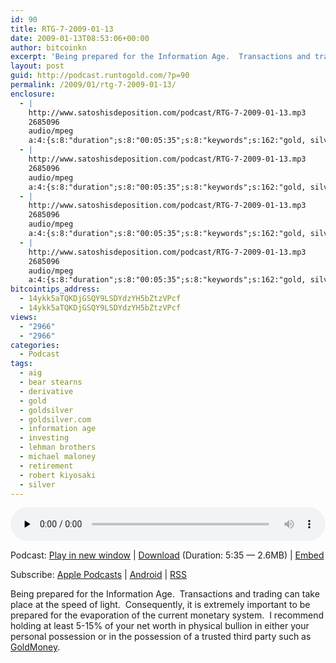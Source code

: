 ```yaml
---
id: 90
title: RTG-7-2009-01-13
date: 2009-01-13T08:53:06+00:00
author: bitcoinkn
excerpt: 'Being prepared for the Information Age.  Transactions and trading can take place at the speed of light.  Consequently, it is extremely important to be prepared for the evaporation of the current monetary system.'
layout: post
guid: http://podcast.runtogold.com/?p=90
permalink: /2009/01/rtg-7-2009-01-13/
enclosure:
  - |
    http://www.satoshisdeposition.com/podcast/RTG-7-2009-01-13.mp3
    2685096
    audio/mpeg
    a:4:{s:8:"duration";s:8:"00:05:35";s:8:"keywords";s:162:"gold, silver, information age, robert kiyosaki, michael maloney, goldsilver, goldsilver.com, derivative, bear stearns, lehman brothers, aig, retirement, investing";s:6:"author";s:17:"Trace Mayer, J.D.";s:8:"explicit";s:1:"0";}
  - |
    http://www.satoshisdeposition.com/podcast/RTG-7-2009-01-13.mp3
    2685096
    audio/mpeg
    a:4:{s:8:"duration";s:8:"00:05:35";s:8:"keywords";s:162:"gold, silver, information age, robert kiyosaki, michael maloney, goldsilver, goldsilver.com, derivative, bear stearns, lehman brothers, aig, retirement, investing";s:6:"author";s:17:"Trace Mayer, J.D.";s:8:"explicit";s:1:"0";}
  - |
    http://www.satoshisdeposition.com/podcast/RTG-7-2009-01-13.mp3
    2685096
    audio/mpeg
    a:4:{s:8:"duration";s:8:"00:05:35";s:8:"keywords";s:162:"gold, silver, information age, robert kiyosaki, michael maloney, goldsilver, goldsilver.com, derivative, bear stearns, lehman brothers, aig, retirement, investing";s:6:"author";s:17:"Trace Mayer, J.D.";s:8:"explicit";s:1:"0";}
  - |
    http://www.satoshisdeposition.com/podcast/RTG-7-2009-01-13.mp3
    2685096
    audio/mpeg
    a:4:{s:8:"duration";s:8:"00:05:35";s:8:"keywords";s:162:"gold, silver, information age, robert kiyosaki, michael maloney, goldsilver, goldsilver.com, derivative, bear stearns, lehman brothers, aig, retirement, investing";s:6:"author";s:17:"Trace Mayer, J.D.";s:8:"explicit";s:1:"0";}
bitcointips_address:
  - 14ykk5aTQKDjGSQY9LSDYdzYH5bZtzVPcf
  - 14ykk5aTQKDjGSQY9LSDYdzYH5bZtzVPcf
views:
  - "2966"
  - "2966"
categories:
  - Podcast
tags:
  - aig
  - bear stearns
  - derivative
  - gold
  - goldsilver
  - goldsilver.com
  - information age
  - investing
  - lehman brothers
  - michael maloney
  - retirement
  - robert kiyosaki
  - silver
---
```

<!--powerpress_player-->

<div class="powerpress_player" id="powerpress_player_5596">
  <audio class="wp-audio-shortcode" id="audio-90-7" preload="none" style="width: 100%;" controls="controls"><source type="audio/mpeg" src="http://media.blubrry.com/bitcoinruntogold/p/www.satoshisdeposition.com/podcast/RTG-7-2009-01-13.mp3?_=7" /><a href="http://media.blubrry.com/bitcoinruntogold/p/www.satoshisdeposition.com/podcast/RTG-7-2009-01-13.mp3">http://media.blubrry.com/bitcoinruntogold/p/www.satoshisdeposition.com/podcast/RTG-7-2009-01-13.mp3</a></audio>
</div>

<p class="powerpress_links powerpress_links_mp3">
  Podcast: <a href="http://media.blubrry.com/bitcoinruntogold/p/www.satoshisdeposition.com/podcast/RTG-7-2009-01-13.mp3" class="powerpress_link_pinw" target="_blank" title="Play in new window" onclick="return powerpress_pinw('https://www.bitcoin.kn/?powerpress_pinw=90-podcast');" rel="nofollow">Play in new window</a> | <a href="http://media.blubrry.com/bitcoinruntogold/s/www.satoshisdeposition.com/podcast/RTG-7-2009-01-13.mp3" class="powerpress_link_d" title="Download" rel="nofollow" download="RTG-7-2009-01-13.mp3">Download</a> (Duration: 5:35 &#8212; 2.6MB) | <a href="#" class="powerpress_link_e" title="Embed" onclick="return powerpress_show_embed('90-podcast');" rel="nofollow">Embed</a>
</p>

<p class="powerpress_embed_box" id="powerpress_embed_90-podcast" style="display: none;">
  <input id="powerpress_embed_90-podcast_t" type="text" value="<iframe width=&quot;320&quot; height=&quot;30&quot; src=&quot;https://www.bitcoin.kn/?powerpress_embed=90-podcast&amp;powerpress_player=mediaelement-audio&quot; frameborder=&quot;0&quot; scrolling=&quot;no&quot;></iframe>" onclick="javascript: this.select();" onfocus="javascript: this.select();" style="width: 70%;" readOnly />
</p>

<p class="powerpress_links powerpress_subscribe_links">
  Subscribe: <a href="https://itunes.apple.com/WebObjects/MZStore.woa/wa/viewPodcast?id=301670981&mt=2&ls=1#episodeGuid=http%3A%2F%2Fpodcast.runtogold.com%2F%3Fp%3D90" class="powerpress_link_subscribe powerpress_link_subscribe_itunes" title="Subscribe on Apple Podcasts" rel="nofollow">Apple Podcasts</a> | <a href="https://subscribeonandroid.com/www.bitcoin.kn/feed/podcast/" class="powerpress_link_subscribe powerpress_link_subscribe_android" title="Subscribe on Android" rel="nofollow">Android</a> | <a href="https://www.bitcoin.kn/feed/podcast/" class="powerpress_link_subscribe powerpress_link_subscribe_rss" title="Subscribe via RSS" rel="nofollow">RSS</a>
</p>

Being prepared for the Information Age.  Transactions and trading can take place at the speed of light.  Consequently, it is extremely important to be prepared for the evaporation of the current monetary system.  I recommend holding at least 5-15% of your net worth in physical bullion in either your personal possession or in the possession of a trusted third party such as <a title="Goldmoney" href="http://www.mygoldmoney.com" target="_blank">GoldMoney</a>.